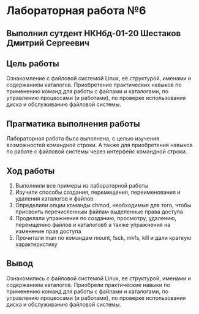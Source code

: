 # Лабораторная работа №6
## Выполнил сутдент НКНбд-01-20 Шестаков Дмитрий Сергеевич

## Цель работы
  Ознакомление с файловой системой Linux, её структурой, именами и содержанием каталогов.
  Приобретение практических навыков по применению команд для работы с файлами и каталогами, по управлению процессами (и работами), по проверке использования диска и обслуживанию файловой системы.
  
## Прагматика выполнения работы
  Лабораторная работа была выполнена, с целью изучения возможностей командной строки. А также для приобретения навыков по работе с файловой системы через интерфейс 
  командной строки.
  
## Ход работы
  1. Выполнили все примеры из лабораторной работы
  2. Изучили способы создания, перемещения, переименования и удаления каталогов и файлов.
  3. Определили опции команды chmod, необходимые для того, чтобы присвоить перечисленным файлам выделенные права доступа
  4. Проделали упражнения по созданию, просмотру, удалению, перемщению файлов и каталоговб а также упражнения на изменение прав доступа
  5. Прочитали man по командам mount, fsck, mkfs, kill и дали краткую характеристику
## Вывод
  Ознакомились с файловой системой Linux, ее структурой, именами и содержанием каталогов.
  Приобрели практические навыки по применению команд для работы с файлами и каталогами, по управлению процессами (и работами), по проверке использования диска и обслуживанию файловой системы.
